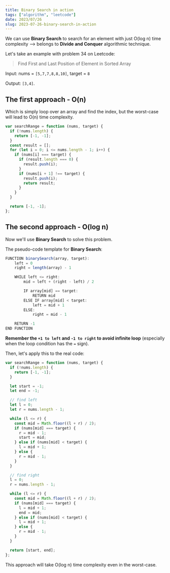 ```yaml
---
title: Binary Search in action
tags: ["algorithm", "leetcode"]
date: 2023/07/26
slug: 2023-07-26-binary-search-in-action
---
```


We can use **Binary Search** to search for an element with just O(log n) time complexity --> belongs to **Divide and Conquer** algorithmic technique.

Let's take an example with problem 34 on Leetcode:

> Find First and Last Position of Element in Sorted Array

Input: nums = `[5,7,7,8,8,10]`, target = `8`

Output: `[3,4]`.

## The first approach - O(n)

Which is simply loop over an array and find the index, but the worst-case will lead to O(n) time complexity.

```js
var searchRange = function (nums, target) {
  if (!nums.length) {
    return [-1, -1];
  }
  const result = [];
  for (let i = 0; i <= nums.length - 1; i++) {
    if (nums[i] === target) {
      if (result.length === 0) {
        result.push(i);
      }
      if (nums[i + 1] !== target) {
        result.push(i);
        return result;
      }
    }
  }

  return [-1, -1];
};
```

## The second approach - O(log n)

Now we'll use **Binary Search** to solve this problem.

The pseudo-code template for **Binary Search**:

```js
FUNCTION binarySearch(array, target):
    left = 0
    right = length(array) - 1

    WHILE left <= right:
        mid = left + (right - left) / 2

        IF array[mid] == target:
            RETURN mid
        ELSE IF array[mid] < target:
            left = mid + 1
        ELSE:
            right = mid - 1

    RETURN -1
END FUNCTION
```

**Remember the `+1 to left` and `-1 to right` to avoid infinite loop** (especially when the loop condition has the `=` sign).

Then, let's apply this to the real code:

```js
var searchRange = function (nums, target) {
  if (!nums.length) {
    return [-1, -1];
  }

  let start = -1;
  let end = -1;

  // find left
  let l = 0;
  let r = nums.length - 1;

  while (l <= r) {
    const mid = Math.floor((l + r) / 2);
    if (nums[mid] === target) {
      r = mid - 1;
      start = mid;
    } else if (nums[mid] < target) {
      l = mid + 1;
    } else {
      r = mid - 1;
    }
  }

  // find right
  l = 0;
  r = nums.length - 1;

  while (l <= r) {
    const mid = Math.floor((l + r) / 2);
    if (nums[mid] === target) {
      l = mid + 1;
      end = mid;
    } else if (nums[mid] < target) {
      l = mid + 1;
    } else {
      r = mid - 1;
    }
  }

  return [start, end];
};
```

This approach will take O(log n) time complexity even in the worst-case.
